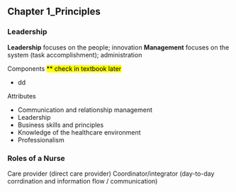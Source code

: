 ## Chapter 1_Principles
### Leadership
**Leadership** focuses on the people; innovation
**Management** focuses on the system (task accomplishment); administration

Components <mark class="hltr-yellow">** check in textbook later</mark>
- dd

Attributes
- Communication and relationship management
- Leadership
- Business skills and principles
- Knowledge of the healthcare environment
- Professionalism

### Roles of a Nurse
Care provider (direct care provider)
Coordinator/integrator (day-to-day corrdination and information flow / communication)
